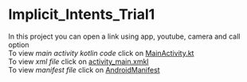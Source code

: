 # Implicit_Intents_Trial1
In this project you can open a link using app, youtube, camera and call option<br>
To view *main activity kotlin code* click on [MainActivity.kt](app/src/main/java/com/example/implicitintentlesson/MainActivity.kt) <br>
To view *xml file* click on [activity_main.xmkl](app/src/main/res/layout/activity_main.xml) <br>
To view *manifest file* click on [AndroidManifest](app/src/main/res/layout/activity_main.xml)
